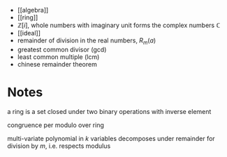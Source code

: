 
- [[algebra]]
- [[ring]]
- $\mathbb{Z}[i]$, whole numbers with imaginary unit forms the complex numbers $\mathbb{C}$
- [[ideal]]
- remainder of division in the real numbers, $R_{m}(a)$
- greatest common divisor (gcd)
- least common multiple (lcm)
- chinese remainder theorem



# Notes

a ring is a set closed under two binary operations with inverse element

congruence per modulo over ring

multi-variate polynomial in $k$ variables decomposes under remainder for division by $m$, i.e. respects modulus
